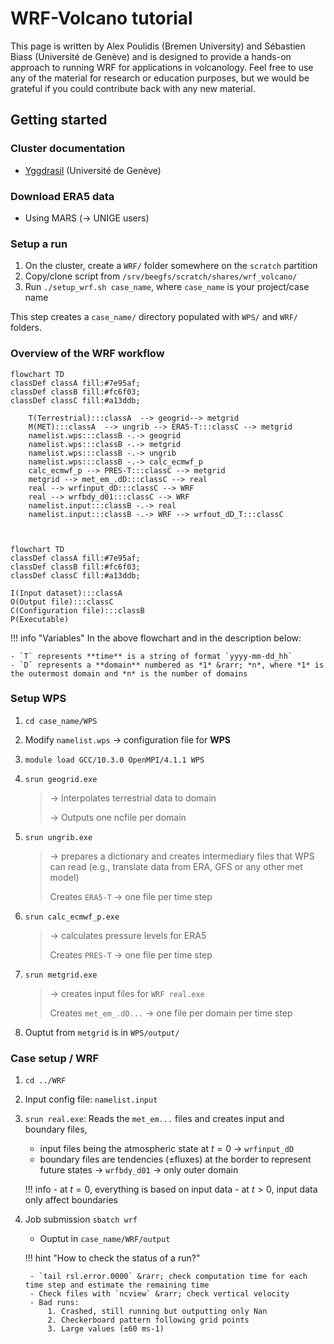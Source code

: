 # WRF-Volcano tutorial 

This page is written by Alex Poulidis (Bremen University) and Sébastien Biass (Université de Genève) and is designed to provide a hands-on approach to running WRF for applications in volcanology. Feel free to use any of the material for research or education purposes, but we would be grateful if you could contribute back with any new material.

## Getting started

### Cluster documentation

- [Yggdrasil](https://doc.eresearch.unige.ch/hpc/start) (Université de Genève)

### Download ERA5 data 

- Using MARS (&rarr; UNIGE users)

### Setup a run 

1. On the cluster, create a `WRF/` folder somewhere on the `scratch` partition
2. Copy/clone script from `/srv/beegfs/scratch/shares/wrf_volcano/`
3. Run `./setup_wrf.sh case_name`, where `case_name` is your project/case name

This step creates a `case_name/` directory populated with `WPS/` and `WRF/` folders.

### Overview of the WRF workflow


```mermaid
flowchart TD
classDef classA fill:#7e95af; 
classDef classB fill:#fc6f03;
classDef classC fill:#a13ddb;
 
    T(Terrestrial):::classA  --> geogrid--> metgrid 
    M(MET):::classA  --> ungrib --> ERA5-T:::classC --> metgrid 
    namelist.wps:::classB -.-> geogrid
    namelist.wps:::classB -.-> metgrid
    namelist.wps:::classB -.-> ungrib
    namelist.wps:::classB -.-> calc_ecmwf_p
    calc_ecmwf_p --> PRES-T:::classC --> metgrid
    metgrid --> met_em_.dD:::classC --> real 
    real --> wrfinput_dD:::classC --> WRF
    real --> wrfbdy_d01:::classC --> WRF
    namelist.input:::classB -.-> real
    namelist.input:::classB -.-> WRF --> wrfout_dD_T:::classC

    
```

```mermaid
flowchart TD
classDef classA fill:#7e95af; 
classDef classB fill:#fc6f03;
classDef classC fill:#a13ddb;

I(Input dataset):::classA
O(Output file):::classC
C(Configuration file):::classB
P(Executable)
```

!!! info "Variables"
    In the above flowchart and in the description below:

    - `T` represents **time** is a string of format `yyyy-mm-dd_hh`
    - `D` represents a **domain** numbered as *1* &rarr; *n*, where *1* is the outermost domain and *n* is the number of domains


### Setup WPS 

1. `cd case_name/WPS` 
2. Modify `namelist.wps` &rarr; configuration file for **WPS**
3. `module load GCC/10.3.0 OpenMPI/4.1.1 WPS`
4. `srun geogrid.exe`

    > &rarr; Interpolates terrestrial data to domain
    > 
    > &rarr; Outputs one ncfile per domain

5. `srun ungrib.exe`

    > &rarr; prepares a dictionary and creates intermediary files that WPS  can read (e.g., translate data from ERA, GFS or any other met model)
    >
    > Creates `ERA5-T` &rarr; one file per time step

6. `srun calc_ecmwf_p.exe` 
    
    > &rarr; calculates pressure levels for ERA5
    >
    > Creates `PRES-T` &rarr; one file per time step

7. `srun metgrid.exe`
    
    > &rarr; creates input files for `WRF real.exe` 
    > 
    > Creates `met_em_.dD...` &rarr; one file per domain per time step

8. Ouptut from `metgrid` is in `WPS/output/`

### Case setup / WRF 

1. `cd ../WRF`
2. Input config file: `namelist.input` 

3. `srun real.exe`: Reads the `met_em...` files and creates input and boundary files, 
    - input files being the atmospheric state at $t=0$ &rarr; `wrfinput_dD`
    - boundary files are tendencies (±fluxes) at the border to represent future states &rarr; `wrfbdy_d01` &rarr; only outer domain

    !!! info
        - at $t=0$, everything is based on input data 
        - at $t>0$, input data only affect boundaries

4. Job submission `sbatch wrf`
    - Ouptut in `case_name/WRF/output`

    !!! hint "How to check the status of a run?"

        - `tail rsl.error.0000` &rarr; check computation time for each time step and estimate the remaining time 
        - Check files with `ncview` &rarr; check vertical velocity
        - Bad runs:
            1. Crashed, still running but outputting only Nan
            2. Checkerboard pattern following grid points 
            3. Large values (±60 ms-1)
    
